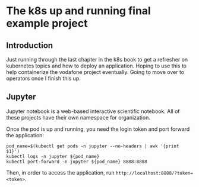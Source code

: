 # The k8s up and running final example project


## Introduction

Just running through the last chapter in the k8s book to get a refresher on kubernetes topics and how to deploy an application. Hoping to use this to help containerize the vodafone project eventually. Going to move over to operators once I finish this up.

## Jupyter

Jupyter notebook is a web-based interactive scientific notebook. All of these projects have their own namespace for organization.

Once the pod is up and running, you need the login token and port forward the application:
```
pod_name=$(kubectl get pods -n jupyter --no-headers | awk '{print $1}')
kubectl logs -n jupyter ${pod_name}
kubectl port-forward -n jupyter ${pod_name} 8888:8888
```
Then, in order to access the application, run `http://localhost:8888/?token=<token>`.